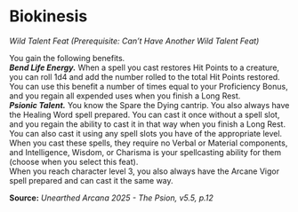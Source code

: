 # Biokinesis
*Wild Talent Feat (Prerequisite: Can’t Have Another Wild Talent Feat)*

You gain the following benefits.  
***Bend Life Energy.*** When a spell you cast restores Hit Points to a creature, you can roll 1d4 and add the number rolled to the total Hit Points restored. You can use this benefit a number of times equal to your Proficiency Bonus, and you regain all expended uses when you finish a Long Rest.  
***Psionic Talent.*** You know the Spare the Dying cantrip. You also always have the Healing Word spell prepared. You can cast it once without a spell slot, and you regain the ability to cast it in that way when you finish a Long Rest. You can also cast it using any spell slots you have of the appropriate level. When you cast these spells, they require no Verbal or Material components, and Intelligence, Wisdom, or Charisma is your spellcasting ability for them (choose when you select this feat).  
When you reach character level 3, you also always have the Arcane Vigor spell prepared and can cast it the same way.

**Source:** *Unearthed Arcana 2025 - The Psion, v5.5, p.12*